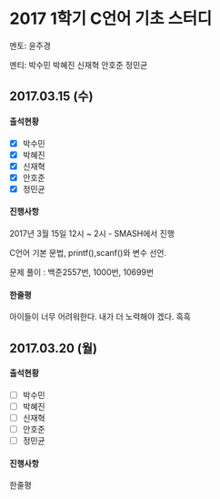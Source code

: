 # 2**017 1학기 C언어 기초 스터디**

멘토:  윤주경

멘티: 박수민 박혜진 신재혁 안호준 정민균

## 2017.03.15 \(수\)

#### 출석현황

* [x] 박수민
* [x] 박혜진
* [x] 신재혁
* [x] 안호준
* [x] 정민균

#### 진행사항

2017년 3월 15일 12시 ~ 2시 - SMASH에서 진행

C언어 기본 문법, printf\(\),scanf\(\)와 변수 선언.

문제 풀이 : 백준2557번, 1000번, 10699번

#### 한줄평

아이들이 너무 어려워한다. 내가 더 노력해야 겠다. 흑흑



## 2017.03.20 \(월\)

#### 출석현황

* [ ] 박수민
* [ ] 박혜진
* [ ] 신재혁
* [ ] 안호준
* [ ] 정민균

#### 진행사항

한줄평

